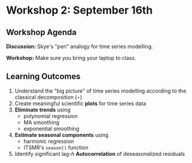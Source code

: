 # Workshop 2: September 16th

## Workshop Agenda

**Discussion:** Skye's "pen" analogy for time series modelling.

**Workshop:** Make sure you bring your laptop to class. 

## Learning Outcomes

1. Understand the "big picture" of time series modelling according to the classical decomposition $(\star)$
2. Create meaningful scientific **plots** for time series data
3. **Eliminate trends** using 
    - polynomial regression 
    - MA smoothing
    - exponential smoothing
4. **Estimate seasonal components** using
    - harmonic regression
    - ITSMR's `season()` function
5. Identify significant lag-$h$ **Autocorrelation** of deseasonalized residuals
